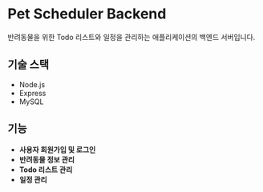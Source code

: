 # Pet Scheduler Backend

반려동물을 위한 Todo 리스트와 일정을 관리하는 애플리케이션의 백엔드 서버입니다.

## 기술 스택

- Node.js
- Express
- MySQL

## 기능

- **사용자 회원가입 및 로그인**
- **반려동물 정보 관리**
- **Todo 리스트 관리**
- **일정 관리**